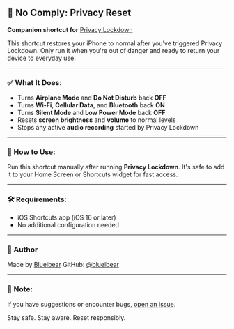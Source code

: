 ## 🔄 No Comply: Privacy Reset

**Companion shortcut for** [Privacy Lockdown](https://github.com/blueibear/privacy-lockdown)

This shortcut restores your iPhone to normal after you've triggered Privacy Lockdown. Only run it when you're out of danger and ready to return your device to everyday use.

---

### ✅ What It Does:

* Turns **Airplane Mode** and **Do Not Disturb** back **OFF**
* Turns **Wi-Fi**, **Cellular Data**, and **Bluetooth** back **ON**
* Turns **Silent Mode** and **Low Power Mode** back **OFF**
* Resets **screen brightness** and **volume** to normal levels
* Stops any active **audio recording** started by Privacy Lockdown

---

### 📲 How to Use:

Run this shortcut manually after running **Privacy Lockdown**. It's safe to add it to your Home Screen or Shortcuts widget for fast access.

---

### 🛠️ Requirements:

* iOS Shortcuts app (iOS 16 or later)
* No additional configuration needed

---

### 👤 Author

Made by [Blueibear](https://nasteeshirts.com)
GitHub: [@blueibear](https://github.com/blueibear)

---

### 📌 Note:

If you have suggestions or encounter bugs, [open an issue](https://github.com/blueibear/privacy-lockdown-reset/issues).

Stay safe. Stay aware. Reset responsibly.
